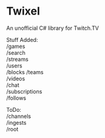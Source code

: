 Twixel
======

An unofficial C# library for Twitch.TV

Stuff Added:  
/games  
/search  
/streams  
/users  
/blocks 
/teams  
/videos  
/chat  
/subscriptions  
/follows 

ToDo:  
/channels  
/ingests  
/root  

